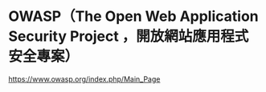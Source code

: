 # OWASP（The Open Web Application Security Project ，開放網站應用程式安全專案）
https://www.owasp.org/index.php/Main_Page
